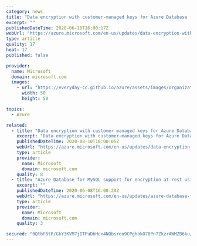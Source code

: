```yaml
---
category: news
title: "Data encryption with customer-managed keys for Azure Database for MySQL"
excerpt: ""
publishedDateTime: 2020-06-10T16:00:17Z
webUrl: "https://azure.microsoft.com/en-us/updates/data-encryption-with-customermanaged-keys-for-azure-database-for-mysql-in-preview/"
type: article
quality: 17
heat: 17
published: false

provider:
  name: Microsoft
  domain: microsoft.com
  images:
    - url: "https://everyday-cc.github.io/azure/assets/images/organizations/microsoft.com-50x50.jpg"
      width: 50
      height: 50

topics:
  - Azure

related:
  - title: "Data encryption with customer managed keys for Azure Database for MySQL is now generally "
    excerpt: "Data encryption with customer-managed keys for Azure Database for MySQL enables you to bring your own key (BYOK) for data protection at rest. "
    publishedDateTime: 2020-08-10T16:00:05Z
    webUrl: "https://azure.microsoft.com/en-us/updates/data-encryption-with-customer-managed-keys-for-azure-database-for-mysql-is-now-generally/"
    type: article
    provider:
      name: Microsoft
      domain: microsoft.com
    quality: 8
  - title: "Azure Database for MySQL support for encryption at rest using customer-managed keys now in preview"
    excerpt: ""
    publishedDateTime: 2020-06-08T16:00:20Z
    webUrl: "https://azure.microsoft.com/en-us/updates/azure-database-for-mysql-encryption-at-rest-byok-preview/"
    type: article
    provider:
      name: Microsoft
      domain: microsoft.com
    quality: 3

secured: "0QtbF6tP/GkY3KVM7jITPuDbHcx4NObsroo9CPghokO70Pn7ZkzrAWMZB6ku/yi/rt6UKjz7zZalBI9gNh+RPj68nXdSQpqFHbK9VklTPVa7yXmT8HcfNP2EeF+py6Wd9HEOn+Re9GpgbzPG3C9CMDb9NSgD+bLPzH8Rp1+714CtpOpAkhI/nj9GRIvlLvdcKyaWfrto6YVdWKszmsKHfWC/Mhcs9y1wWUYGW3IfL36Dkbdna6y/kyXUb5s732INoRgS6nHRm3ULFOJ1Rht8grIkV4zTNHxdjwFVPJ4gyhRXIcKch0go/aeSQOqatov/G/SRIioKndzQzw0gkEox1w==;3icd720wfzGAp4wjADPvbQ=="
---
```


